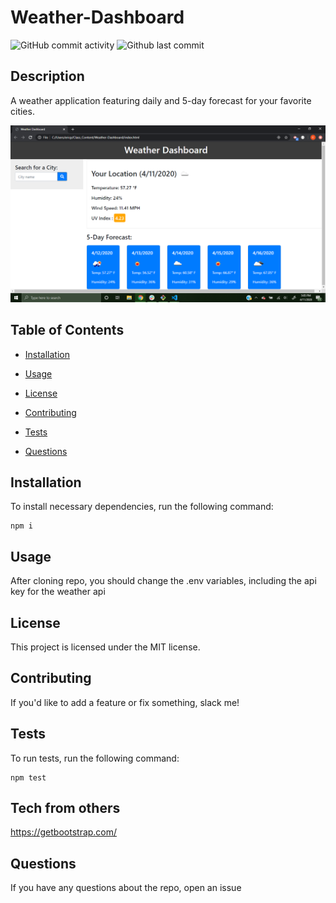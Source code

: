 
# Weather-Dashboard

![GitHub commit activity](https://img.shields.io/github/commit-activity/m/eric-purrington/Weather-Dashboard)
![Github last commit](https://img.shields.io/github/last-commit/eric-purrington/Weather-Dashboard)

## Description

A weather application featuring daily and 5-day forecast for your favorite cities.

![Media](.\Weather-Dash.png)

## Table of Contents 

* [Installation](#installation)

* [Usage](#usage)

* [License](#license)

* [Contributing](#contributing)

* [Tests](#tests)

* [Questions](#questions)


## Installation

To install necessary dependencies, run the following command:

```
npm i
```


## Usage

After cloning repo, you should change the .env variables, including the api key for the weather api


## License

This project is licensed under the MIT license.
    

## Contributing

If you'd like to add a feature or fix something, slack me!


## Tests

To run tests, run the following command:

```
npm test
```
## Tech from others

https://getbootstrap.com/


## Questions

If you have any questions about the repo, open an issue  

